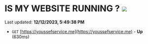 # IS MY WEBSITE RUNNING ? [![](https://img.shields.io/static/v1?label=Sponsor&message=%E2%9D%A4&logo=GitHub&color=%23fe8e86)](https://github.com/sponsors/<username>)

Last updated: **12/12/2023, 5:49:38 PM**

- `GET` [https://youssefservice.me](https://youssefservice.me) - **Up** (630ms)
